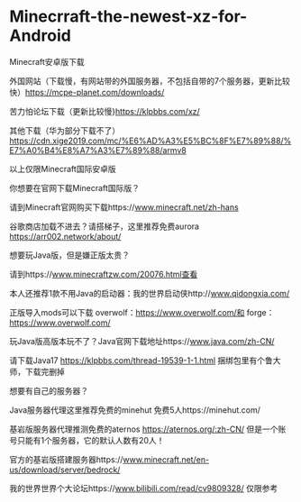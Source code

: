 # Minecrraft-the-newest-xz-for-Android

Minecraft安卓版下载

外国网站（下载慢，有网站带的外国服务器，不包括自带的7个服务器，更新比较快）https://mcpe-planet.com/downloads/

苦力怕论坛下载（更新比较慢}https://klpbbs.com/xz/

其他下载（华为部分下载不了）https://cdn.xige2019.com/mc/%E6%AD%A3%E5%BC%8F%E7%89%88/%E7%A0%B4%E8%A7%A3%E7%89%88/armv8

以上仅限Minecraft国际安卓版

你想要在官网下载Minecraft国际版？

请到Minecraft官网购买下载https://www.minecraft.net/zh-hans  

谷歌商店加载不进去？请搭梯子，这里推荐免费aurora  https://arr002.network/about/

想要玩Java版，但是嫌正版太贵？

请到https://www.minecraftzw.com/20076.html查看

本人还推荐1款不用Java的启动器：我的世界启动侠http://www.qidongxia.com/

正版导入mods可以下载 overwolf：https://www.overwolf.com/和 forge： https://www.overwolf.com/

玩Java版高版本玩不了？Java官网下载地址https://www.java.com/zh-CN/

请下载Java17  https://klpbbs.com/thread-19539-1-1.html 捆绑包里有个鲁大师，下载完删掉

想要有自己的服务器？

Java服务器代理这里推荐免费的minehut 免费5人https://minehut.com/

基岩版服务器代理推测免费的aternos https://aternos.org/:zh-CN/ 但是一个账号只能有1个服务器，它的默认人数有20人！

官方的基岩版搭建服务器https://www.minecraft.net/en-us/download/server/bedrock/

我的世界世界个大论坛https://www.bilibili.com/read/cv9809328/ 仅限参考
